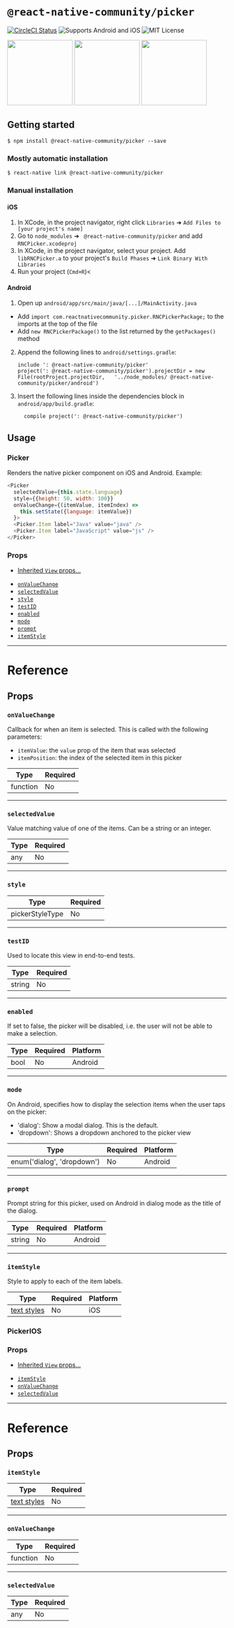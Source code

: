 
#  `@react-native-community/picker`

[![CircleCI Status](https://img.shields.io/circleci/project/github/react-native-community/react-native-picker/master.svg)](https://circleci.com/gh/react-native-community/workflows/react-native-picker/tree/master) ![Supports Android and iOS](https://img.shields.io/badge/platforms-android%20|%20ios-lightgrey.svg) ![MIT License](https://img.shields.io/npm/l/@react-native-community/picker.svg)

<img src="./screenshots/picker-android.png" width="150">
<img src="./screenshots/picker-ios.png" width="150">
<img src="./screenshots/pickerios-ios.png" width="150">

## Getting started

`$ npm install @react-native-community/picker --save`

### Mostly automatic installation

`$ react-native link @react-native-community/picker`

### Manual installation


#### iOS

1. In XCode, in the project navigator, right click `Libraries` ➜ `Add Files to [your project's name]`
2. Go to `node_modules` ➜ ` @react-native-community/picker` and add `RNCPicker.xcodeproj`
3. In XCode, in the project navigator, select your project. Add `libRNCPicker.a` to your project's `Build Phases` ➜ `Link Binary With Libraries`
4. Run your project (`Cmd+R`)<

#### Android

1. Open up `android/app/src/main/java/[...]/MainActivity.java`
  - Add `import com.reactnativecommunity.picker.RNCPickerPackage;` to the imports at the top of the file
  - Add `new RNCPickerPackage()` to the list returned by the `getPackages()` method
2. Append the following lines to `android/settings.gradle`:
  	```
  	include ': @react-native-community/picker'
  	project(': @react-native-community/picker').projectDir = new File(rootProject.projectDir, 	'../node_modules/ @react-native-community/picker/android')
  	```
3. Insert the following lines inside the dependencies block in `android/app/build.gradle`:
  	```
      compile project(': @react-native-community/picker')
  	```


## Usage
### Picker

Renders the native picker component on iOS and Android. Example:

```javascript
<Picker
  selectedValue={this.state.language}
  style={{height: 50, width: 100}}
  onValueChange={(itemValue, itemIndex) =>
    this.setState({language: itemValue})
  }>
  <Picker.Item label="Java" value="java" />
  <Picker.Item label="JavaScript" value="js" />
</Picker>
```

### Props

* [Inherited `View` props...](https://facebook.github.io/react-native/docs/view#props)

- [`onValueChange`](#onvaluechange)
- [`selectedValue`](#selectedvalue)
- [`style`](#style)
- [`testID`](#testid)
- [`enabled`](#enabled)
- [`mode`](#mode)
- [`prompt`](#prompt)
- [`itemStyle`](#itemstyle)

---

# Reference

## Props

### `onValueChange`

Callback for when an item is selected. This is called with the following parameters:

* `itemValue`: the `value` prop of the item that was selected
* `itemPosition`: the index of the selected item in this picker

| Type     | Required |
| -------- | -------- |
| function | No       |

---

### `selectedValue`

Value matching value of one of the items. Can be a string or an integer.

| Type | Required |
| ---- | -------- |
| any  | No       |

---

### `style`

| Type            | Required |
| --------------- | -------- |
| pickerStyleType | No       |

---

### `testID`

Used to locate this view in end-to-end tests.

| Type   | Required |
| ------ | -------- |
| string | No       |

---

### `enabled`

If set to false, the picker will be disabled, i.e. the user will not be able to make a selection.

| Type | Required | Platform |
| ---- | -------- | -------- |
| bool | No       | Android  |

---

### `mode`

On Android, specifies how to display the selection items when the user taps on the picker:

* 'dialog': Show a modal dialog. This is the default.
* 'dropdown': Shows a dropdown anchored to the picker view

| Type                       | Required | Platform |
| -------------------------- | -------- | -------- |
| enum('dialog', 'dropdown') | No       | Android  |

---

### `prompt`

Prompt string for this picker, used on Android in dialog mode as the title of the dialog.

| Type   | Required | Platform |
| ------ | -------- | -------- |
| string | No       | Android  |

---

### `itemStyle`

Style to apply to each of the item labels.

| Type                               | Required | Platform |
| ---------------------------------- | -------- | -------- |
| [text styles](https://facebook.github.io/react-native/docs/text-style-props) | No       | iOS      |

### PickerIOS
### Props

* [Inherited `View` props...](https://facebook.github.io/react-native/docs/view#props)

- [`itemStyle`](#itemstyle)
- [`onValueChange`](#onvaluechange)
- [`selectedValue`](#selectedvalue)

---

# Reference

## Props

### `itemStyle`

| Type                               | Required |
| ---------------------------------- | -------- |
| [text styles](https://facebook.github.io/react-native/docs/text-style-props) | No       |

---

### `onValueChange`

| Type     | Required |
| -------- | -------- |
| function | No       |

---

### `selectedValue`

| Type | Required |
| ---- | -------- |
| any  | No       |

  
